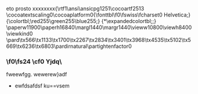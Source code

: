 eto prosto xxxxxxxx{\rtf1\ansi\ansicpg1251\cocoartf2513
\cocoatextscaling0\cocoaplatform0{\fonttbl\f0\fswiss\fcharset0 Helvetica;}
{\colortbl;\red255\green255\blue255;}
{\*\expandedcolortbl;;}
\paperw11900\paperh16840\margl1440\margr1440\vieww10800\viewh8400\viewkind0
\pard\tx566\tx1133\tx1700\tx2267\tx2834\tx3401\tx3968\tx4535\tx5102\tx5669\tx6236\tx6803\pardirnatural\partightenfactor0

### \f0\fs24 \cf0 Yjdq\
fweewfgg. wewerew}adf
* ewfdsafdsf
ku==vsem 
